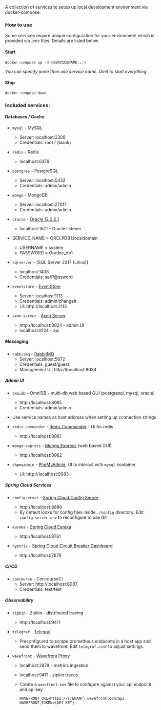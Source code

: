 A collection of services to setup up local development environment via docker-compose. 

### How to use

Some services require unique configuration for your environment which is provided via .env files. Details are listed below

#### Start

```
docker-compose up -d <SERVICENAME...>
```

*You can specify more then one service name. Omit to start everything*

#### Stop

```
docker-compose down
```

### Included services:

#### Databases / Cache

- `mysql` - MySQL
  - Server: localhost:3306
  - Credentials: root / (blank)
  
- `redis` - Redis
  - localhost:6379

- `postgres` - PostgreSQL
  - Server: localhost:5432
  - Credentials: admin/admin

- `mongo` - MongoDB
  - Server: localhost:27017
  - Credentials: admin/admin

- `oracle` - [Oracle 12.2.0.1](https://www.influxdata.com/time-series-platform/telegraf/) 
  - localhost:1521  - Oracle listener
- SERVICE_NAME = ORCLPDB1.localdomain 
  - USERNAME = system 
  - PASSWORD = Oradoc_db1
  
- `sqlserver` - [SQL Server 2017 (Linux)]
  - localhost:1433
  - Credentials: sa/P@ssword

- `eventstore` - [EventStore](https://eventstore.org/)
  - Server: localhost:1113
  - Credentials: admin/changeit
  - UI: http://localhost:2113

- `axon-server` - [Axon Server](https://axoniq.io/product-overview/axon-server) 
  - http://localhost:8024 - admin UI
  - localhost:8124 - api

##### Messaging

- `rabbitmq` - [RabbitMQ](https://www.rabbitmq.com/)
  - Server: localhost:5672
  - Credentials: guest/guest
  - Management UI: http://localhost:8084


##### Admin UI

- `omnidb` - OmniDB - multi-db web based GUI (postgresql, mysql, oracle)
  - http://localhost:8085
  - Credentials: admin/admin
- Use service names as host address when setting up connection strings
  
- `redis-commander` - [Redis Commander](https://github.com/joeferner/redis-commander) - UI for redis  
  - http://localhost:8081

- `mongo-express` - [Mongo Express](https://github.com/mongo-express/mongo-express) (web based GUI)
  - http://localhost:8082

- `phpmyadmin` - [PhpMyAdmin](https://www.phpmyadmin.net/), UI to interact with `mysql` container
  - UI: http://localhost:8083

##### Spring Cloud Services

- `configserver` - [Spring Cloud Config Server](https://cloud.spring.io/spring-cloud-config) 
  - http://localhost:8888
  - By default looks for config files inside `./config` directory. Edit `config-server.env` to reconfigure to use Git
  
- `eureka` - [Spring Cloud Eureka](https://spring.io/projects/spring-cloud-netflix) 
  - http://localhost:8761
  
- `hystrix` - [Spring Cloud Circuit Breaker Dashboard](https://cloud.spring.io/spring-cloud-static/Edgware.SR6/multi/multi__circuit_breaker_hystrix_dashboard.html) 
  - http://localhost:7979

##### CI/CD  

- `concourse` - ConcourseCI
  - Server: http://localhost:8087
  - Credentials: test/test

##### Observability

- `zipkin` - Zipkin - distributed tracing  
  
  - http://localhost:9411
  
- `telegraf` - [Telegraf](https://www.influxdata.com/time-series-platform/telegraf/)   
  
  - Preconfigured to scrape prometheus endpoints in a host app and send them to wavefront. Edit `telegraf.conf` to adjust settings.
  
- `wavefront` - [Wavefront Proxy](https://docs.wavefront.com/proxies.html) 
  - localhost:2878 - metrics ingestion
  - localhost:9411 - zipkin traces
  - Create a `wavefront.env` file to configure against your api endpoint and api key

    ```
    WAVEFRONT_URL=https://{TENANT}.wavefront.com/api
    WAVEFRONT_TOKEN={API KEY}
    ```